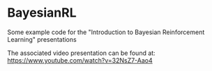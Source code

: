 # BayesianRL
Some example code for the "Introduction to Bayesian Reinforcement Learning" presentations

The associated video presentation can be found at: https://www.youtube.com/watch?v=32NsZ7-Aao4
